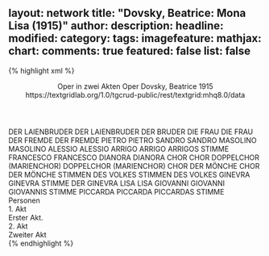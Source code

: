 layout: network
title: "Dovsky, Beatrice: Mona Lisa (1915)"
author:
description:
headline:
modified:
category:
tags:
imagefeature:
mathjax:
chart:
comments: true
featured: false
list: false
---
{% highlight xml %}
<?xml-model href="https://raw.githubusercontent.com/DLiNa/project/master/rules/lina.rnc"?><?xml-model href="https://raw.githubusercontent.com/DLiNa/project/master/rules/lina.sch"?>
<play xmlns="http://lina.digital">
  <header>
    <title>Mona Lisa</title>
    <subtitle>Oper in zwei Akten</subtitle>
    <genretitle>Oper</genretitle>
    <author>Dovsky, Beatrice</author>
    <date type="print"/>
    <date type="premiere" when="1915">1915</date>
    <date type="written"/>
    <source>https://textgridlab.org/1.0/tgcrud-public/rest/textgrid:mhq8.0/data</source>
  </header>
  <personae>
    <character>
      <name>DER LAIENBRUDER</name>
      <alias xml:id="der_laienbruder">
        <name>DER LAIENBRUDER</name>
      </alias>
      <alias xml:id="der_bruder">
        <name>DER BRUDER</name>
      </alias>
    </character>
    <character>
      <name>DIE FRAU</name>
      <alias xml:id="die_frau">
        <name>DIE FRAU</name>
      </alias>
    </character>
    <character>
      <name>DER FREMDE</name>
      <alias xml:id="der_fremde">
        <name>DER FREMDE</name>
      </alias>
    </character>
    <character>
      <name>PIETRO</name>
      <alias xml:id="pietro">
        <name>PIETRO</name>
      </alias>
    </character>
    <character>
      <name>SANDRO</name>
      <alias xml:id="sandro">
        <name>SANDRO</name>
      </alias>
    </character>
    <character>
      <name>MASOLINO</name>
      <alias xml:id="masolino">
        <name>MASOLINO</name>
      </alias>
    </character>
    <character>
      <name>ALESSIO</name>
      <alias xml:id="alessio">
        <name>ALESSIO</name>
      </alias>
    </character>
    <character>
      <name>ARRIGO</name>
      <alias xml:id="arrigo">
        <name>ARRIGO</name>
      </alias>
      <alias xml:id="arrigos_stimme">
        <name>ARRIGOS STIMME</name>
      </alias>
    </character>
    <character>
      <name>FRANCESCO</name>
      <alias xml:id="francesco">
        <name>FRANCESCO</name>
      </alias>
    </character>
    <character>
      <name>DIANORA</name>
      <alias xml:id="dianora">
        <name>DIANORA</name>
      </alias>
    </character>
    <character>
      <name>CHOR</name>
      <alias xml:id="chor">
        <name>CHOR</name>
      </alias>
    </character>
    <character>
      <name>DOPPELCHOR (MARIENCHOR)</name>
      <alias xml:id="doppelchor_marienchor">
        <name>DOPPELCHOR (MARIENCHOR)</name>
      </alias>
    </character>
    <character>
      <name>CHOR DER MÖNCHE</name>
      <alias xml:id="chor_der_mönche">
        <name>CHOR DER MÖNCHE</name>
      </alias>
    </character>
    <character>
      <name>STIMMEN DES VOLKES</name>
      <alias xml:id="stimmen_des_volkes">
        <name>STIMMEN DES VOLKES</name>
      </alias>
    </character>
    <character>
      <name>GINEVRA</name>
      <alias xml:id="ginevra">
        <name>GINEVRA</name>
      </alias>
      <alias xml:id="stimme_der_ginevra">
        <name>STIMME DER GINEVRA</name>
      </alias>
    </character>
    <character>
      <name>LISA</name>
      <alias xml:id="lisa">
        <name>LISA</name>
      </alias>
    </character>
    <character>
      <name>GIOVANNI</name>
      <alias xml:id="giovanni">
        <name>GIOVANNI</name>
      </alias>
      <alias xml:id="giovannis_stimme">
        <name>GIOVANNIS STIMME</name>
      </alias>
    </character>
    <character>
      <name>PICCARDA</name>
      <alias xml:id="piccarda">
        <name>PICCARDA</name>
      </alias>
      <alias xml:id="piccardas_stimme">
        <name>PICCARDAS STIMME</name>
      </alias>
    </character>
  </personae>
  <text>
    <div>
      <head>Personen</head>
    </div>
    <div>
      <head>1. Akt</head>
      <div>
        <head>Erster Akt.</head>
        <sp who="#der_laienbruder">
          <amount n="1" unit="speech_acts"/>
          <amount n="81" unit="words"/>
          <amount n="11" unit="lines"/>
          <amount n="457" unit="chars"/>
        </sp>
        <sp who="#die_frau">
          <amount n="10" unit="speech_acts"/>
          <amount n="68" unit="words"/>
          <amount n="15" unit="lines"/>
          <amount n="372" unit="chars"/>
        </sp>
        <sp who="#der_bruder">
          <amount n="7" unit="speech_acts"/>
          <amount n="270" unit="words"/>
          <amount n="45" unit="lines"/>
          <amount n="1602" unit="chars"/>
        </sp>
        <sp who="#der_fremde">
          <amount n="7" unit="speech_acts"/>
          <amount n="51" unit="words"/>
          <amount n="10" unit="lines"/>
          <amount n="278" unit="chars"/>
        </sp>
        <sp who="#pietro">
          <amount n="28" unit="speech_acts"/>
          <amount n="222" unit="words"/>
          <amount n="37" unit="lines"/>
          <amount n="1167" unit="chars"/>
        </sp>
        <sp who="#sandro">
          <amount n="6" unit="speech_acts"/>
          <amount n="49" unit="words"/>
          <amount n="8" unit="lines"/>
          <amount n="271" unit="chars"/>
        </sp>
        <sp who="#masolino">
          <amount n="4" unit="speech_acts"/>
          <amount n="44" unit="words"/>
          <amount n="7" unit="lines"/>
          <amount n="230" unit="chars"/>
        </sp>
        <sp who="#alessio">
          <amount n="6" unit="speech_acts"/>
          <amount n="66" unit="words"/>
          <amount n="10" unit="lines"/>
          <amount n="331" unit="chars"/>
        </sp>
        <sp who="#arrigo">
          <amount n="29" unit="speech_acts"/>
          <amount n="308" unit="words"/>
          <amount n="53" unit="lines"/>
          <amount n="1629" unit="chars"/>
        </sp>
        <sp who="#der_laienbruder #die_frau #der_fremde #sandro #pietro #masolino #alessio">
          <amount n="1" unit="speech_acts"/>
          <amount n="14" unit="words"/>
          <amount n="2" unit="lines"/>
          <amount n="65" unit="chars"/>
        </sp>
        <sp who="#der_laienbruder #die_frau #der_fremde #sandro #pietro #masolino #alessio">
          <amount n="2" unit="speech_acts"/>
          <amount n="29" unit="words"/>
          <amount n="5" unit="lines"/>
          <amount n="153" unit="chars"/>
        </sp>
        <sp who="#francesco">
          <amount n="75" unit="speech_acts"/>
          <amount n="1764" unit="words"/>
          <amount n="273" unit="lines"/>
          <amount n="9236" unit="chars"/>
        </sp>
        <sp who="#dianora">
          <amount n="11" unit="speech_acts"/>
          <amount n="73" unit="words"/>
          <amount n="14" unit="lines"/>
          <amount n="388" unit="chars"/>
        </sp>
        <sp who="#chor">
          <amount n="1" unit="speech_acts"/>
          <amount n="45" unit="words"/>
          <amount n="8" unit="lines"/>
          <amount n="281" unit="chars"/>
        </sp>
        <sp who="#doppelchor_marienchor">
          <amount n="1" unit="speech_acts"/>
          <amount n="133" unit="words"/>
          <amount n="25" unit="lines"/>
          <amount n="740" unit="chars"/>
        </sp>
        <sp who="#chor_der_mönche">
          <amount n="2" unit="speech_acts"/>
          <amount n="66" unit="words"/>
          <amount n="17" unit="lines"/>
          <amount n="378" unit="chars"/>
        </sp>
        <sp who="#der_laienbruder #die_frau #der_fremde #sandro #pietro #masolino #alessio #francesco #dianora #chor #doppelchor_marienchor #chor_der_mönche">
          <amount n="1" unit="speech_acts"/>
          <amount n="1" unit="words"/>
          <amount n="1" unit="lines"/>
          <amount n="11" unit="chars"/>
        </sp>
        <sp who="#stimme_der_ginevra">
          <amount n="1" unit="speech_acts"/>
          <amount n="2" unit="words"/>
          <amount n="1" unit="lines"/>
          <amount n="21" unit="chars"/>
        </sp>
        <sp who="#stimmen_des_volkes">
          <amount n="1" unit="speech_acts"/>
          <amount n="5" unit="words"/>
          <amount n="2" unit="lines"/>
          <amount n="62" unit="chars"/>
        </sp>
        <sp who="#alessio #masolino">
          <amount n="1" unit="speech_acts"/>
          <amount n="3" unit="words"/>
          <amount n="1" unit="lines"/>
          <amount n="13" unit="chars"/>
        </sp>
        <sp who="#ginevra">
          <amount n="21" unit="speech_acts"/>
          <amount n="321" unit="words"/>
          <amount n="51" unit="lines"/>
          <amount n="1595" unit="chars"/>
        </sp>
        <sp who="#der_laienbruder #die_frau #der_fremde #sandro #pietro #masolino #alessio #francesco #dianora #chor #doppelchor_marienchor #chor_der_mönche #stimme_der_ginevra #stimmen_des_volkes">
          <amount n="1" unit="speech_acts"/>
          <amount n="8" unit="words"/>
          <amount n="1" unit="lines"/>
          <amount n="38" unit="chars"/>
        </sp>
        <sp who="#lisa">
          <amount n="63" unit="speech_acts"/>
          <amount n="724" unit="words"/>
          <amount n="134" unit="lines"/>
          <amount n="3823" unit="chars"/>
        </sp>
        <sp who="#giovanni">
          <amount n="29" unit="speech_acts"/>
          <amount n="355" unit="words"/>
          <amount n="63" unit="lines"/>
          <amount n="1884" unit="chars"/>
        </sp>
        <sp who="#arrigo #sandro">
          <amount n="1" unit="speech_acts"/>
          <amount n="3" unit="words"/>
          <amount n="1" unit="lines"/>
          <amount n="14" unit="chars"/>
        </sp>
        <sp who="#piccarda">
          <amount n="1" unit="speech_acts"/>
          <amount n="3" unit="words"/>
          <amount n="1" unit="lines"/>
          <amount n="15" unit="chars"/>
        </sp>
        <sp who="#lisa #giovanni">
          <amount n="1" unit="speech_acts"/>
          <amount n="16" unit="words"/>
          <amount n="4" unit="lines"/>
          <amount n="101" unit="chars"/>
        </sp>
        <sp who="#lisa #francesco">
          <amount n="1" unit="speech_acts"/>
          <amount n="4" unit="words"/>
          <amount n="1" unit="lines"/>
          <amount n="18" unit="chars"/>
        </sp>
        <sp who="#arrigos_stimme">
          <amount n="1" unit="speech_acts"/>
          <amount n="66" unit="words"/>
          <amount n="8" unit="lines"/>
          <amount n="345" unit="chars"/>
        </sp>
        <sp who="#giovannis_stimme">
          <amount n="3" unit="speech_acts"/>
          <amount n="7" unit="words"/>
          <amount n="3" unit="lines"/>
          <amount n="37" unit="chars"/>
        </sp>
        <sp who="#piccardas_stimme #arrigos_stimme">
          <amount n="1" unit="speech_acts"/>
          <amount n="26" unit="words"/>
          <amount n="4" unit="lines"/>
          <amount n="120" unit="chars"/>
        </sp>
      </div>
    </div>
    <div>
      <head>2. Akt</head>
      <div>
        <head>Zweiter Akt</head>
        <sp who="#piccarda">
          <amount n="3" unit="speech_acts"/>
          <amount n="36" unit="words"/>
          <amount n="5" unit="lines"/>
          <amount n="185" unit="chars"/>
        </sp>
        <sp who="#dianora">
          <amount n="14" unit="speech_acts"/>
          <amount n="293" unit="words"/>
          <amount n="44" unit="lines"/>
          <amount n="1532" unit="chars"/>
        </sp>
        <sp who="#lisa">
          <amount n="23" unit="speech_acts"/>
          <amount n="776" unit="words"/>
          <amount n="123" unit="lines"/>
          <amount n="3850" unit="chars"/>
        </sp>
        <sp who="#chor">
          <amount n="1" unit="speech_acts"/>
          <amount n="12" unit="words"/>
          <amount n="2" unit="lines"/>
          <amount n="94" unit="chars"/>
        </sp>
        <sp who="#francesco">
          <amount n="10" unit="speech_acts"/>
          <amount n="230" unit="words"/>
          <amount n="38" unit="lines"/>
          <amount n="1083" unit="chars"/>
        </sp>
        <sp who="#der_laienbruder">
          <amount n="1" unit="speech_acts"/>
          <amount n="9" unit="words"/>
          <amount n="2" unit="lines"/>
          <amount n="55" unit="chars"/>
        </sp>
        <sp who="#die_frau">
          <amount n="2" unit="speech_acts"/>
          <amount n="20" unit="words"/>
          <amount n="4" unit="lines"/>
          <amount n="95" unit="chars"/>
        </sp>
        <sp who="#der_bruder">
          <amount n="2" unit="speech_acts"/>
          <amount n="72" unit="words"/>
          <amount n="12" unit="lines"/>
          <amount n="356" unit="chars"/>
        </sp>
        <sp who="#der_fremde">
          <amount n="1" unit="speech_acts"/>
          <amount n="5" unit="words"/>
          <amount n="2" unit="lines"/>
          <amount n="29" unit="chars"/>
        </sp>
      </div>
    </div>
  </text>
</play>
{% endhighlight %}